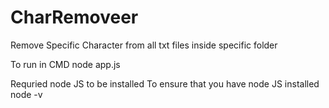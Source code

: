 # CharRemoveer
Remove Specific Character from all txt files inside specific folder


To run in CMD 
node app.js


Requried node JS to be installed 
To ensure that you have node JS installed 
node -v
